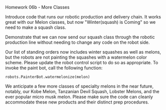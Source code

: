 Homework 06b - More Classes

Introduce code that runs our robotic production and delivery chain.  It works great with our Melon classes, but now "Winter(squash) is Coming" so we need to make a squash class.

Demonstrate that we can now send our squash class through the robotic production line without needing to change any code on the robot side.

Our list of standing orders now includes winter squashes as well as melons, but the robots are not painting the squashes with a watermelon color scheme. Please update the robot control script to do so as appropriate. To invoke the paint bot, call the following function:
    
    robots.PainterBot.watermelonize(melon)

We anticipate a few more classes of specialty melons in the near future, notably, our Kobe Melon, Tanzanian Devil Squash, Lobster Melons, and the ever popular micro musk melon. Please make sure the code can cleanly accommodate these new products and their distinct prep procedures.
